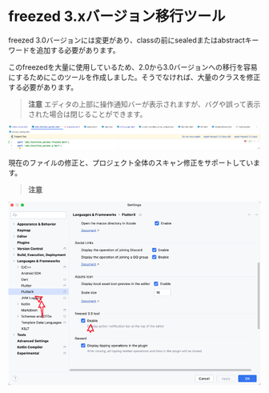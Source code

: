 # freezed 3.xバージョン移行ツール

freezed 3.0バージョンには変更があり、classの前にsealedまたはabstractキーワードを追加する必要があります。


このfreezedを大量に使用しているため、2.0から3.0バージョンへの移行を容易にするためにこのツールを作成しました。そうでなければ、大量のクラスを修正する必要があります。


> **注意** エディタの上部に操作通知バーが表示されますが、バグや誤って表示された場合は閉じることができます。


![image_16.png](../../assets/images/image_16.png)


現在のファイルの修正と、プロジェクト全体のスキャン修正をサポートしています。


> **注意**


![image_17.png](../../assets/images/image_17.png)
